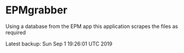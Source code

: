 # EPMgrabber
Using a database from the EPM app this application scrapes the files as required


Latest backup: Sun Sep 1 19:26:01 UTC 2019
